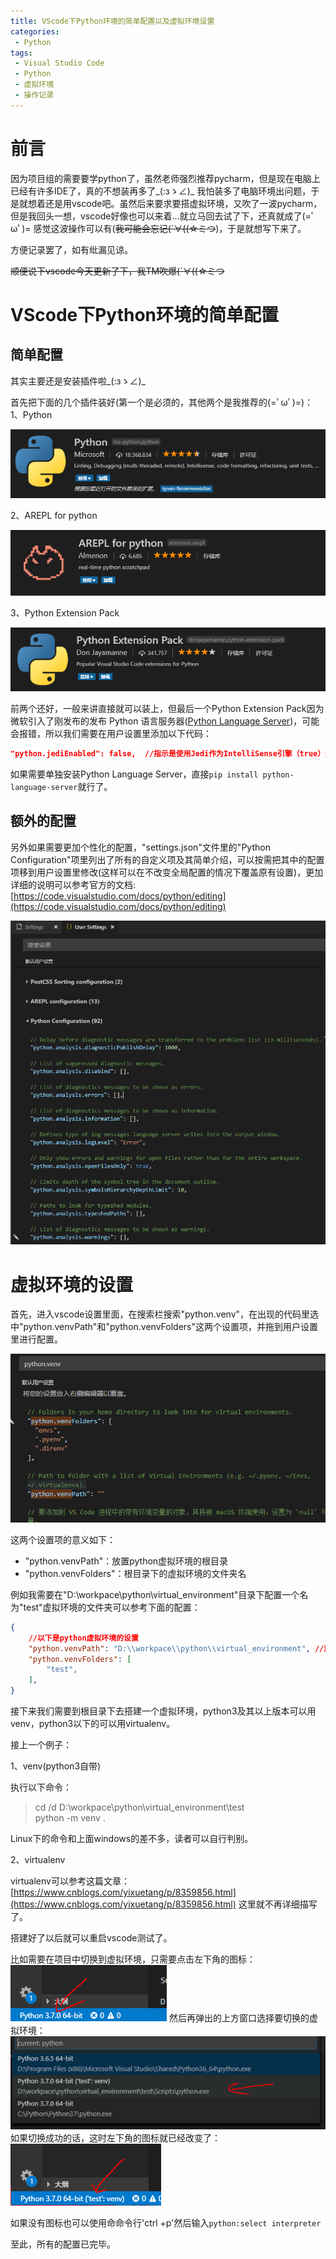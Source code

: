```yaml
---
title: VScode下Python环境的简单配置以及虚拟环境设置
categories:
 - Python
tags:
 - Visual Studio Code
 - Python
 - 虚拟环境
 - 操作记录
---
```


# 前言

因为项目组的需要要学python了，虽然老师强烈推荐pycharm，但是现在电脑上已经有许多IDE了，真的不想装再多了_(:зゝ∠)_ 我怕装多了电脑环境出问题，于是就想着还是用vscode吧。虽然后来要求要搭虚拟环境，又吹了一波pycharm，但是我回头一想，vscode好像也可以来着...就立马回去试了下，还真就成了(=ﾟωﾟ)= 感觉这波操作可以有(~~我可能会忘记(´∀((☆ミつ~~)，于是就想写下来了。

方便记录罢了，如有纰漏见谅。

~~顺便说下vscode今天更新了下，我TM吹爆(´∀((☆ミつ~~

# VScode下Python环境的简单配置

## 简单配置

其实主要还是安装插件啦_(:зゝ∠)_

首先把下面的几个插件装好(第一个是必须的，其他两个是我推荐的(=ﾟωﾟ)=)：
1、Python

![Python](\img\2018\8.PNG)

2、AREPL for python

![AREPL for python](\img\2018\9.PNG)

3、Python Extension Pack

![Python Extension Pack](\img\2018\10.PNG)

前两个还好，一般来讲直接就可以装上，但最后一个Python Extension Pack因为微软引入了刚发布的发布 Python 语言服务器([Python Language Server](https://www.oschina.net/news/98235/introducing-the-python-language-server))，可能会报错，所以我们需要在用户设置里添加以下代码：

```json
"python.jediEnabled": false,  //指示是使用Jedi作为IntelliSense引擎（true）还是Microsoft Python语言服务器（false）
```

如果需要单独安装Python Language Server，直接`pip install python-language-server`就行了。

## 额外的配置

另外如果需要更加个性化的配置，"settings.json"文件里的"Python Configuration"项里列出了所有的自定义项及其简单介绍，可以按需把其中的配置项移到用户设置里修改(这样可以在不改变全局配置的情况下覆盖原有设置)，更加详细的说明可以参考官方的文档:[https://code.visualstudio.com/docs/python/editing](https://code.visualstudio.com/docs/python/editing)

![Python Configuration](\img\2018\11.PNG)

# 虚拟环境的设置

首先，进入vscode设置里面，在搜索栏搜索"python.venv"，在出现的代码里选中"python.venvPath"和"python.venvFolders"这两个设置项，并拖到用户设置里进行配置。

![python venv](\img\2018\12.PNG)

这两个设置项的意义如下：

* "python.venvPath"：放置python虚拟环境的根目录
* "python.venvFolders"：根目录下的虚拟环境的文件夹名

例如我需要在"D:\workpace\python\virtual_environment"目录下配置一个名为"test"虚拟环境的文件夹可以参考下面的配置：

```json
{
    //以下是python虚拟环境的设置
    "python.venvPath": "D:\\workpace\\python\\virtual_environment", //这里是windows下的目录设置，linux用户按照常规设置。
    "python.venvFolders": [
        "test",
    ],
}
```

接下来我们需要到根目录下去搭建一个虚拟环境，python3及其以上版本可以用venv，python3以下的可以用virtualenv。

接上一个例子：

1、venv(python3自带)

执行以下命令：

> cd /d D:\workpace\python\virtual_environment\test  
> python -m venv .

Linux下的命令和上面windows的差不多，读者可以自行判别。

2、virtualenv

virtualenv可以参考这篇文章：[https://www.cnblogs.com/yixuetang/p/8359856.html](https://www.cnblogs.com/yixuetang/p/8359856.html) 这里就不再详细描写了。

搭建好了以后就可以重启vscode测试了。

比如需要在项目中切换到虚拟环境，只需要点击左下角的图标：
![left](\img\2018\13.PNG)
然后再弹出的上方窗口选择要切换的虚拟环境：
![up](\img\2018\14.PNG)
如果切换成功的话，这时左下角的图标就已经改变了：
![left-change](\img\2018\15.PNG)

如果没有图标也可以使用命命令行'ctrl +p'然后输入`python:select interpreter`

至此，所有的配置已完毕。